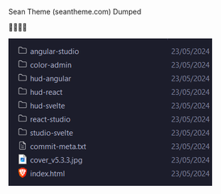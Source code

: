 Sean Theme (seantheme.com) Dumped

🤷‍♂️🤷‍♂️

![alt text](https://raw.githubusercontent.com/pwnsauce403/seantheme-dumped/main/abcd.png)
